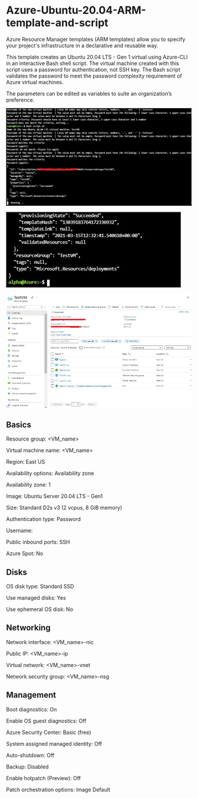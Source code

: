 # Azure-Ubuntu-20.04-ARM-template-and-script

Azure Resource Manager templates (ARM templates) allow you to specify your project's infrastructure in a declarative and reusable way.

This template creates an Ubuntu 20.04 LTS - Gen 1 virtual using Azure-CLI in an interactive Bash shell script. The virtual machine created with this script uses a password for authentication, not SSH key. The Bash script validates the password to meet the password complexity requirement of Azure virtual machines.

The parameters can be edited as variables to suite an organization’s preference.

![](https://github.com/osygroup/Images/blob/main/VM-ARM/1.JPG)

![](https://github.com/osygroup/Images/blob/main/VM-ARM/2.JPG)

![](https://github.com/osygroup/Images/blob/main/VM-ARM/3.JPG)

## Basics

Resource group: <VM_name>

Virtual machine name: <VM_name>

Region: East US

Availability options: Availability zone

Availability zone: 1

Image: Ubuntu Server 20.04 LTS - Gen1

Size: Standard D2s v3 (2 vcpus, 8 GiB memory)

Authentication type: Password

Username: <username>

Public inbound ports: SSH

Azure Spot: No

## Disks

OS disk type: Standard SSD

Use managed disks: Yes

Use ephemeral OS disk: No

## Networking

Network interface: <VM_name>-nic

Public IP: <VM_name>-ip

Virtual network: <VM_name>-vnet

Network security group: <VM_name>-nsg

## Management

Boot diagnostics: On

Enable OS guest diagnostics: Off

Azure Security Center: Basic (free)

System assigned managed identity: Off

Auto-shutdown: Off

Backup: Disabled

Enable hotpatch (Preview): Off

Patch orchestration options: Image Default
